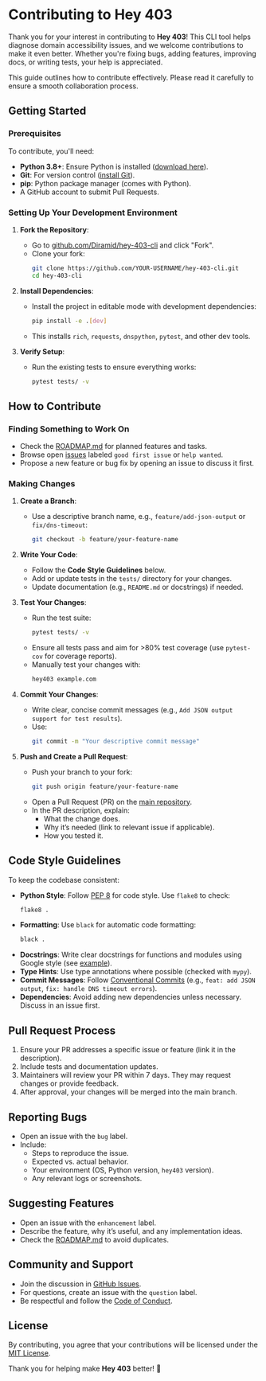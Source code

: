 # Contributing to Hey 403

Thank you for your interest in contributing to **Hey 403**! This CLI tool helps diagnose domain accessibility issues, and we welcome contributions to make it even better. Whether you're fixing bugs, adding features, improving docs, or writing tests, your help is appreciated.

This guide outlines how to contribute effectively. Please read it carefully to ensure a smooth collaboration process.

## Getting Started

### Prerequisites
To contribute, you'll need:
- **Python 3.8+**: Ensure Python is installed ([download here](https://www.python.org/downloads/)).
- **Git**: For version control ([install Git](https://git-scm.com/downloads)).
- **pip**: Python package manager (comes with Python).
- A GitHub account to submit Pull Requests.

### Setting Up Your Development Environment
1. **Fork the Repository**:
   - Go to [github.com/Diramid/hey-403-cli](https://github.com/Diramid/hey-403-cli) and click "Fork".
   - Clone your fork:
     ```bash
     git clone https://github.com/YOUR-USERNAME/hey-403-cli.git
     cd hey-403-cli
     ```

2. **Install Dependencies**:
   - Install the project in editable mode with development dependencies:
     ```bash
     pip install -e .[dev]
     ```
   - This installs `rich`, `requests`, `dnspython`, `pytest`, and other dev tools.

3. **Verify Setup**:
   - Run the existing tests to ensure everything works:
     ```bash
     pytest tests/ -v
     ```

## How to Contribute

### Finding Something to Work On
- Check the [ROADMAP.md](ROADMAP.md) for planned features and tasks.
- Browse open [issues](https://github.com/Diramid/hey-403-cli/issues) labeled `good first issue` or `help wanted`.
- Propose a new feature or bug fix by opening an issue to discuss it first.

### Making Changes
1. **Create a Branch**:
   - Use a descriptive branch name, e.g., `feature/add-json-output` or `fix/dns-timeout`:
     ```bash
     git checkout -b feature/your-feature-name
     ```

2. **Write Your Code**:
   - Follow the **Code Style Guidelines** below.
   - Add or update tests in the `tests/` directory for your changes.
   - Update documentation (e.g., `README.md` or docstrings) if needed.

3. **Test Your Changes**:
   - Run the test suite:
     ```bash
     pytest tests/ -v
     ```
   - Ensure all tests pass and aim for >80% test coverage (use `pytest-cov` for coverage reports).
   - Manually test your changes with:
     ```bash
     hey403 example.com
     ```

4. **Commit Your Changes**:
   - Write clear, concise commit messages (e.g., `Add JSON output support for test results`).
   - Use:
     ```bash
     git commit -m "Your descriptive commit message"
     ```

5. **Push and Create a Pull Request**:
   - Push your branch to your fork:
     ```bash
     git push origin feature/your-feature-name
     ```
   - Open a Pull Request (PR) on the [main repository](https://github.com/Diramid/hey-403-cli).
   - In the PR description, explain:
     - What the change does.
     - Why it’s needed (link to relevant issue if applicable).
     - How you tested it.

## Code Style Guidelines
To keep the codebase consistent:
- **Python Style**: Follow [PEP 8](https://pep8.org/) for code style. Use `flake8` to check:
  ```bash
  flake8 .
  ```
- **Formatting**: Use `black` for automatic code formatting:
  ```bash
  black .
  ```
- **Docstrings**: Write clear docstrings for functions and modules using Google style (see [example](https://google.github.io/styleguide/pyguide.html)).
- **Type Hints**: Use type annotations where possible (checked with `mypy`).
- **Commit Messages**: Follow [Conventional Commits](https://www.conventionalcommits.org/) (e.g., `feat: add JSON output`, `fix: handle DNS timeout errors`).
- **Dependencies**: Avoid adding new dependencies unless necessary. Discuss in an issue first.

## Pull Request Process
1. Ensure your PR addresses a specific issue or feature (link it in the description).
2. Include tests and documentation updates.
3. Maintainers will review your PR within 7 days. They may request changes or provide feedback.
4. After approval, your changes will be merged into the main branch.

## Reporting Bugs
- Open an issue with the `bug` label.
- Include:
  - Steps to reproduce the issue.
  - Expected vs. actual behavior.
  - Your environment (OS, Python version, `hey403` version).
  - Any relevant logs or screenshots.

## Suggesting Features
- Open an issue with the `enhancement` label.
- Describe the feature, why it’s useful, and any implementation ideas.
- Check the [ROADMAP.md](ROADMAP.md) to avoid duplicates.

## Community and Support
- Join the discussion in [GitHub Issues](https://github.com/Diramid/hey-403-cli/issues).
- For questions, create an issue with the `question` label.
- Be respectful and follow the [Code of Conduct](CODE_OF_CONDUCT.md).

## License
By contributing, you agree that your contributions will be licensed under the [MIT License](LICENSE).

Thank you for helping make **Hey 403** better! 🚀
